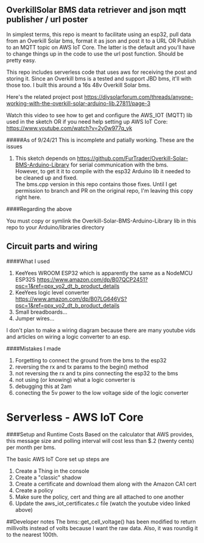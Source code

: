 ## OverkillSolar BMS data retriever and json mqtt publisher / url poster
In simplest terms, this repo is meant to facilitate using an esp32, pull data from an Overkill Solar bms, format it as json and post it to a URL OR Publish to an MQTT topic on AWS IoT Core.  The latter is the default and you'll have to change things up in the code to use the url post function.  Should be pretty easy.

This repo includes serverless code that uses aws for receiving the post and storing it.  Since an Overkill bms is a tested and support JBD bms, it'll with
those too.  I built this around a 16s 48v Overkill Solar bms.
   
Here's the related project post https://diysolarforum.com/threads/anyone-working-with-the-overkill-solar-arduino-lib.27811/page-3

Watch this video to see how to get and configure the AWS_IOT (MQTT) lib used in the sketch OR if you need help setting up AWS IoT Core: https://www.youtube.com/watch?v=2y0w977q_yk

#####As of 9/24/21 This is incomplete and patially working.  These are the issues

1. This sketch depends on https://github.com/FurTrader/Overkill-Solar-BMS-Arduino-Library for serial communication with the bms.  
However, to get it it to compile with the esp32 Arduino lib it needed to be cleaned up and fixed.   
The bms.cpp version in this repo contains those fixes.  Until I get permission to branch and PR on the original repo, 
I'm leaving this copy right here. 

####Regarding the above

You must copy or symlink the Overkill-Solar-BMS-Arduino-Library lib in this repo to your Arduino/libraries directory


## Circuit parts and wiring

####What I used

1. KeeYees WROOM ESP32 which is apparently the same as a NodeMCU ESP32S https://www.amazon.com/dp/B07QCP2451?psc=1&ref=ppx_yo2_dt_b_product_details
2. KeeYees logic level converter https://www.amazon.com/dp/B07LG646VS?psc=1&ref=ppx_yo2_dt_b_product_details
3. Small breadboards...
4. Jumper wires...

I don't plan to make a wiring diagram because there are many youtube vids and articles on wiring a logic converter to an esp.

####Mistakes I made
1. Forgetting to connect the ground from the bms to the esp32
2. reversing the rx and tx params to the begin() method
3. not reversing the rx and tx pins connecting the esp32 to the bms
4. not using (or knowing) what a logic converter is
5. debugging this at 2am
6. conecting the 5v power to the low voltage side of the logic converter

# Serverless - AWS IoT Core

####Setup and Runtime Costs
Based on the calculator that AWS provides, this message size and polling interval will cost less than $.2 (twenty cents) per month per bms.

The basic AWS IoT Core set up steps are
1. Create a Thing in the console
2. Create a "classic" shadow
3. Create a certificate and download them along with the Amazon CA1 cert
4. Create a policy
5. Make sure the policy, cert and thing are all attached to one another
6. Update the aws_iot_certificates.c file (watch the youtube video linked above)
 
##Developer notes
The bms::get_cell_voltage() has been modified to return millivolts instead of volts because I want the raw data.  Also, it was roundig it to the nearest 100th.

